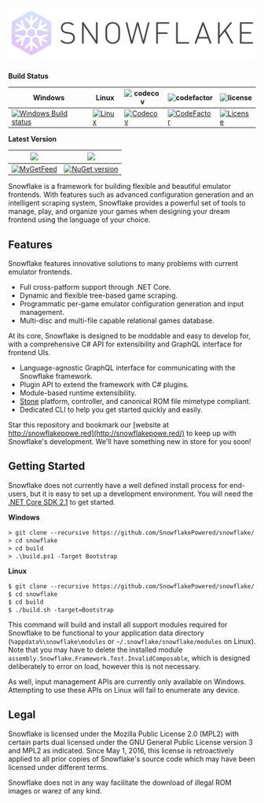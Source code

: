 
![Snowflake](branding/horizon/snowflake/exports/Logo-Logotype@500px.png) 
=========

**Build Status**

| Windows | Linux | <img src="https://cloud.githubusercontent.com/assets/1000503/13551072/5f605ea8-e2fb-11e5-8641-d5efac977ead.png" width=25 alt="codecov"> | <img src="https://avatars1.githubusercontent.com/u/11671095?s=200&v=4" width=25 alt="codefactor"> | <img src="https://cloud.githubusercontent.com/assets/1000503/14840198/d3013102-0bff-11e6-945b-98d0728fb0b3.png" width=25 alt="license"> |
| ---------------------------------------- | ---------------------------------------- | ---------------------------------------- | ---------------------------------------- |----------------------------------------|
| [![Windows Build status](https://dev.azure.com/SnowflakePowered/snowflake/_apis/build/status/SnowflakePowered.snowflake-win?branchName=master)](https://dev.azure.com/SnowflakePowered/snowflake/_build?definitionId=1) | [![Linux](https://dev.azure.com/SnowflakePowered/snowflake/_apis/build/status/SnowflakePowered.snowflake-linux?branchName=master)](https://dev.azure.com/SnowflakePowered/snowflake/_build?definitionId=2) | [![Codecov](https://img.shields.io/codecov/c/github/SnowflakePowered/snowflake.svg)](https://codecov.io/gh/SnowflakePowered/snowflake) | [![CodeFactor](https://www.codefactor.io/repository/github/snowflakepowered/snowflake/badge)](https://www.codefactor.io/repository/github/snowflakepowered/snowflake) | [![License](https://img.shields.io/badge/license-mpl%202.0-blue.svg?style=flat)](https://github.com/SnowflakePowered/snowflake/blob/master/LICENSE) |

**Latest Version**

| <img src="https://cloud.githubusercontent.com/assets/1000503/13551043/3b0ac2f6-e2fa-11e5-886b-f6dfdc0ba6f9.png" width=25> | <img src="https://cloud.githubusercontent.com/assets/1000503/13551114/29c1f598-e2fd-11e5-8ad5-b2fa3a44e5ab.png" height=25> |
| ---------------------------------------- | ---------------------------------------- |
| [![MyGetFeed](https://img.shields.io/myget/snowflake-nightly/vpre/Snowflake.Framework.svg?style=flat)](https://www.myget.org/gallery/snowflake-nightly) | [![NuGet version](https://badge.fury.io/nu/Snowflake.Framework.svg)](https://www.nuget.org/packages/Snowflake.Framework) |


Snowflake is a framework for building flexible and beautiful emulator frontends. With features such as advanced configuration generation and an intelligent scraping system, Snowflake provides a powerful set of tools to manage, play, and organize your games when designing your dream frontend using the language of your choice.


Features
--------
Snowflake features innovative solutions to many problems with current emulator frontends.
* Full cross-patform support through .NET Core.
* Dynamic and flexible tree-based game scraping.
* Programmatic per-game emulator configuration generation and input management.
* Multi-disc and multi-file capable relational games database.

At its core, Snowflake is designed to be moddable and easy to develop for, with a comprehensive C# API for extensibility and GraphQL interface for frontend UIs.
* Language-agnostic GraphQL interface for communicating with the Snowflake framework.
* Plugin API to extend the framework with C# plugins.
* Module-based runtime extensibility.
* [Stone](https://github.com/SnowflakePowered/stone) platform, controller, and canonical ROM file mimetype compliant.
* Dedicated CLI to help you get started quickly and easily. 

Star this repository and bookmark our [website at http://snowflakepowe.red](http://snowflakepowe.red/) to keep up with Snowflake's development. We'll have something new in store for you soon!

Getting Started
---------------

Snowflake does not currently have a well defined install process for end-users, but it is easy to set up a development environment. 
You will need the [.NET Core SDK 2.1](https://www.microsoft.com/net/download/) to get started. 

**Windows**
```cli
> git clone --recursive https://github.com/SnowflakePowered/snowflake/
> cd snowflake
> cd build
> .\build.ps1 -Target Bootstrap
```

**Linux**
```cli
$ git clone --recursive https://github.com/SnowflakePowered/snowflake/
$ cd snowflake
$ cd build
$ ./build.sh -target=Bootstrap
```

This command will build and install all support modules required for Snowflake to be functional to your application data directory (`%appdata%\snowflake\modules` or `~/.snowflake/snowflake/modules` on Linux). Note that you may have to delete the installed module `assembly.Snowflake.Framework.Test.InvalidComposable`, which is designed deliberately to error on load, however this is not necessary.

As well, input management APIs are currently only available on Windows. Attempting to use these APIs on Linux will fail to enumerate any device.

Legal
-----
Snowflake is licensed under the Mozilla Public License 2.0 (MPL2) with certain parts dual licensed under the GNU General Public License version 3 and MPL2 as indicated. Since May 1, 2016, this license is retroactively applied to all prior copies of Snowflake's source code which may have been licensed under different terms. 

Snowflake does not in any way facilitate the download of illegal ROM images or warez of any kind. 
